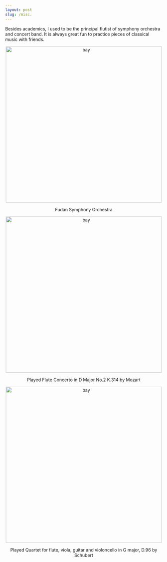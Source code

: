 ```yaml
---
layout: post
slug: /misc.
---
```


<!-- ---
layout: post
title:  "Post example"
date:   2019-10-26 10:00:40
blurb: "A look at an example post using Bay Jekyll theme."
og_image: /assets/img/content/post-example/Banner.jpg
--- -->

Besides academics, I used to be the principal flutist of symphony orchestra and concert band. It is always great fun to practice pieces of classical music with friends.

<div style="text-align: center;">
    <img src="{{ "/assets/img/398A0315_1_1.jpg" | absolute_url }}" alt="bay" class="post-pic" style="width: 500px; height: auto; border: 0;"/>
    <p>Fudan Symphony Orchestra</p>
</div>

<div style="text-align: center;">
    <img src="{{ "/assets/img/1234.jpg" | absolute_url }}" alt="bay" class="post-pic" style="width: 500px; height: auto; border: 0;"/>
    <p>Played Flute Concerto in D Major No.2 K.314 by Mozart</p>
</div>

<div style="text-align: center;">
    <img src="{{ "/assets/img/222.jpg" | absolute_url }}" alt="bay" class="post-pic" style="width: 500px; height: auto; border: 0;"/>
    <p>Played Quartet for flute, viola, guitar and violoncello in G major, D.96 by Schubert</p>
</div>

<br />
